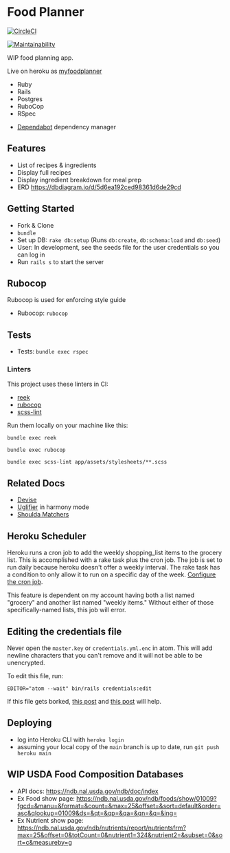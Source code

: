 # Food Planner

[![CircleCI](https://circleci.com/gh/lortza/food_planner.svg?style=svg)](https://circleci.com/gh/lortza/food_planner)

[![Maintainability](https://api.codeclimate.com/v1/badges/bce541f2a6d63bc5fa1e/maintainability)](https://codeclimate.com/github/lortza/food_planner/maintainability)

WIP food planning app.

Live on heroku as [myfoodplanner](http://myfoodplanner.herokuapp.com)

* Ruby
* Rails
* Postgres
* RuboCop
* RSpec
- [Dependabot](https://app.dependabot.com/accounts/lortza/) dependency manager

## Features

* List of recipes & ingredients
* Display full recipes
* Display ingredient breakdown for meal prep
* ERD https://dbdiagram.io/d/5d6ea192ced98361d6de29cd

## Getting Started

* Fork & Clone
* `bundle`
* Set up DB: `rake db:setup` (Runs `db:create`, `db:schema:load` and `db:seed`)
* User: In development, see the seeds file for the user credentials so you can log in
* Run `rails s` to start the server

## Rubocop
Rubocop is used for enforcing style guide
* Rubocop: `rubocop`

## Tests
* Tests: `bundle exec rspec`

### Linters
This project uses these linters in CI:
* [reek](https://github.com/troessner/reek)
* [rubocop](https://github.com/rubocop-hq/rubocop)
* [scss-lint](https://github.com/sds/scss-lint)

Run them locally on your machine like this:
```
bundle exec reek

bundle exec rubocop

bundle exec scss-lint app/assets/stylesheets/**.scss
```

## Related Docs
* [Devise](https://github.com/plataformatec/devise)
* [Uglifier](https://github.com/lautis/uglifier) in harmony mode
* [Shoulda Matchers](https://github.com/thoughtbot/shoulda-matchers)

## Heroku Scheduler
Heroku runs a cron job to add the weekly shopping_list items to the grocery list. This is accomplished with a rake task plus the cron job. The job is set to run daily because heroku doesn't offer a weekly interval. The rake task has a condition to only allow it to run on a specific day of the week. [Configure the cron job](https://dashboard.heroku.com/apps/myfoodplanner/scheduler).

This feature is dependent on my account having both a list named "grocery" and another list named "weekly items." Without either of those specifically-named lists, this job will error.

## Editing the credentials file
Never open the `master.key` or `credentials.yml.enc` in atom. This will add newline characters that you can't remove and it will not be able to be unencrypted.

To edit this file, run:
```
EDITOR="atom --wait" bin/rails credentials:edit
```
If this file gets borked, [this post](https://stackoverflow.com/a/54279636/5009528) and [this post](https://medium.com/@kirill_shevch/encrypted-secrets-credentials-in-rails-6-rails-5-1-5-2-f470accd62fc) will help.

## Deploying
* log into Heroku CLI with `heroku login`
* assuming your local copy of the `main` branch is up to date, run `git push heroku main`

## WIP USDA Food Composition Databases
- API docs: https://ndb.nal.usda.gov/ndb/doc/index
- Ex Food show page: https://ndb.nal.usda.gov/ndb/foods/show/01009?fgcd=&manu=&format=&count=&max=25&offset=&sort=default&order=asc&qlookup=01009&ds=&qt=&qp=&qa=&qn=&q=&ing=
- Ex Nutrient show page: https://ndb.nal.usda.gov/ndb/nutrients/report/nutrientsfrm?max=25&offset=0&totCount=0&nutrient1=324&nutrient2=&subset=0&sort=c&measureby=g
